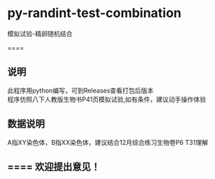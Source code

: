 # py-randint-test-combination

模拟试验-精卵随机结合

====

## 说明

此程序用python编写，可到Releases查看打包后版本<br>程序仿照八下人教版生物书P41页模拟试验,如有条件，建议动手操作体验<br>

## 数据说明

A指XY染色体，B指XX染色体，建议结合12月综合练习生物卷P6 T31理解<br>

====
欢迎提出意见！
---
